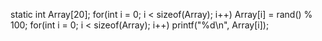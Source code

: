 static int Array[20]; 
for(int i = 0; i < sizeof(Array); i++) Array[i] = rand() % 100;
for(int i = 0; i < sizeof(Array); i++) printf("%d\n", Array[i]);